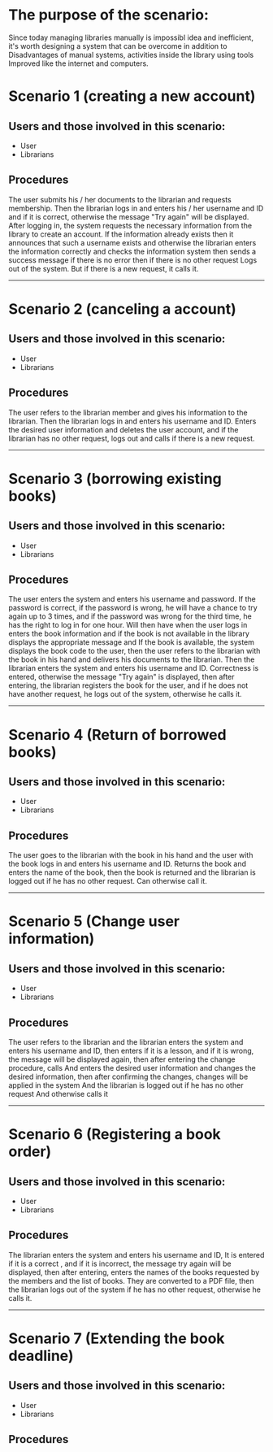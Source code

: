 # The purpose of the scenario:

Since today managing libraries manually is impossibl idea and inefficient, it's worth designing a system that can be overcome in addition to Disadvantages of manual systems, activities inside the library using tools Improved like the internet and computers. 

# Scenario 1 (creating a new account)
## Users and those involved in this scenario:
* User
* Librarians 

## Procedures
The user submits his / her documents to the librarian and requests membership. Then the librarian logs in and enters his / her username and ID and if it is correct, otherwise the message "Try again" will be displayed. After logging in, the system requests the necessary information from the library to create an account. If the information already exists then it announces that such a username exists and otherwise the librarian enters the information correctly and checks the information system then sends a success message if there is no error then if there is no other request Logs out of the system. But if there is a new request, it calls it.

--------------------------------------------------------------
# Scenario 2 (canceling a account)
## Users and those involved in this scenario:
* User
* Librarians 

## Procedures
The user refers to the librarian member and gives his information to the librarian. Then the librarian logs in and enters his username and ID. Enters the desired user information and deletes the user account, and if the librarian has no other request, logs out and calls if there is a new request.

---------------------------------------------------------------
# Scenario 3 (borrowing existing books)
## Users and those involved in this scenario:
* User
* Librarians 

## Procedures

The user enters the system and enters his username and password. If the password is correct, if the password is wrong, he will have a chance to try again up to 3 times, and if the password was wrong for the third time, he has the right to log in for one hour. Will then have when the user logs in enters the book information and if the book is not available in the library displays the appropriate message and If the book is available, the system displays the book code to the user, then the user refers to the librarian with the book in his hand and delivers his documents to the librarian. Then the librarian enters the system and enters his username and ID. Correctness is entered, otherwise the message "Try again" is displayed, then after entering, the librarian registers the book for the user, and if he does not have another request, he logs out of the system, otherwise he calls it.

---------------------------------------------------------------
# Scenario 4 (Return of borrowed books)
## Users and those involved in this scenario:
* User
* Librarians 

## Procedures

The user goes to the librarian with the book in his hand and the user with the book logs in and enters his username and ID. Returns the book and enters the name of the book, then the book is returned and the librarian is logged out if he has no other request.
Can otherwise call it.

----------------------------------------------------------------
# Scenario 5 (Change user information)
## Users and those involved in this scenario:
* User
* Librarians 

## Procedures

The user refers to the librarian and the librarian enters the system and enters his username and ID, then enters if it is a lesson, and if it is wrong, the message will be displayed again, then after entering the change procedure, calls And enters the desired user information and changes the desired information, then after confirming the changes, changes will be applied in the system
And the librarian is logged out if he has no other request
And otherwise calls it

----------------------------------------------------------------
# Scenario 6 (Registering a book order)
## Users and those involved in this scenario:
* User
* Librarians 

## Procedures

The librarian enters the system and enters his username and ID, It is entered
 if it is a correct , and if it is incorrect, the message try again will be displayed, then after entering, enters the names of the books requested by the members and the list of books. They are converted to a PDF file, then the librarian logs out of the system if he has no other request, otherwise he calls it.


----------------------------------------------------------------
# Scenario 7 (Extending the book deadline)
## Users and those involved in this scenario:
* User
* Librarians 

## Procedures


